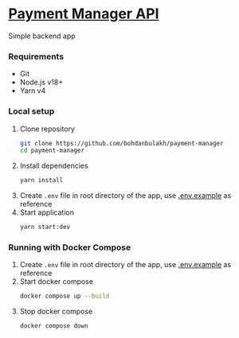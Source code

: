 # [Payment Manager API](https://lab1.payment-manager.pp.ua/healthcheck)
Simple backend app

### Requirements
- Git
- Node.js v18+
- Yarn v4

### Local setup

1. Clone repository
    ```sh
    git clone https://github.com/bohdanbulakh/payment-manager
    cd payment-manager
    ```
2. Install dependencies
     ```sh
    yarn install
    ```
3. Create `.env` file in root directory of the app, use [.env.example](.env.example) as reference
4. Start application
   ```sh
   yarn start:dev
   ```
### Running with Docker Compose
1. Create `.env` file in root directory of the app, use [.env.example](.env.example) as reference
2. Start docker compose
   ```sh
   docker compose up --build
   ```
3. Stop docker compose
   ```sh
   docker compose down
   ```
